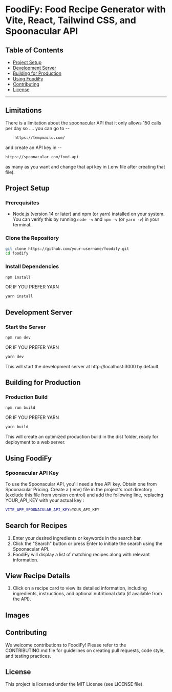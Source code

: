 # FoodiFy: Food Recipe Generator with Vite, React, Tailwind CSS, and Spoonacular API

## Table of Contents

- [Project Setup](#project-setup)
- [Development Server](#development-server)
- [Building for Production](#building-for-production)
- [Using FoodiFy](#using-foodify)
- [Contributing](#contributing)
- [License](#license)

---

## Limitations

There is a limitation about the spoonacular API that it only allows 150 calls per day so .... you can go to --

```bash
    https://tempmailo.com/
 ```
and create an API key in --

```bash
https://spoonacular.com/food-api
```
as many as you want and change that api key in (.env file after creating that file).

## Project Setup

### Prerequisites

- Node.js (version 14 or later) and npm (or yarn) installed on your system. You can verify this by running `node -v` and `npm -v` (or `yarn -v`) in your terminal.

### Clone the Repository

```bash
git clone https://github.com/your-username/foodify.git
cd foodify
```

### Install Dependencies

```bash
npm install
```
OR IF YOU PREFER YARN
```bash
yarn install
```
## Development Server
### Start the Server

```bash
npm run dev
```
OR IF YOU PREFER YARN
```bash
yarn dev
```
This will start the development server at http://localhost:3000 by default.

## Building for Production
### Production Build

```bash
npm run build
```
OR IF YOU PREFER YARN
```bash
yarn build
```

This will create an optimized production build in the dist folder, ready for deployment to a web server.

## Using FoodiFy
### Spoonacular API Key

To use the Spoonacular API, you'll need a free API key. Obtain one from Spoonacular Pricing.
Create a (.env) file in the project's root directory (exclude this file from version control) and add the following line, replacing YOUR_API_KEY with your actual key :

```bash
VITE_APP_SPOONACULAR_API_KEY=YOUR_API_KEY
```

## Search for Recipes

1. Enter your desired ingredients or keywords in the search bar.
2. Click the "Search" button or press Enter to initiate the search using the Spoonacular API.
3. FoodiFy will display a list of matching recipes along with relevant information.

## View Recipe Details

1. Click on a recipe card to view its detailed information, including ingredients, instructions, and optional nutritional data (if available from the API).

## Images

## Contributing

We welcome contributions to FoodiFy! Please refer to the CONTRIBUTING.md file for guidelines on creating pull requests, code style, and testing practices.

## License

This project is licensed under the MIT License (see LICENSE file).
